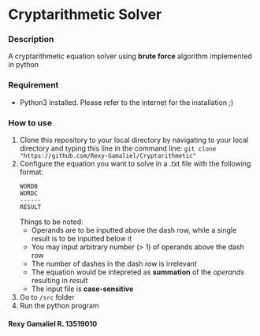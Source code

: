 # Cryptarithmetic Solver

### Description
A cryptarithmetic equation solver using **brute force** algorithm implemented in python

### Requirement
* Python3 installed. Please refer to the internet for the installation ;)

### How to use
1. Clone this repository to your local directory by navigating to your local directory and typing this line in the command line:
    `git clone "https://github.com/Rexy-Gamaliel/Cryptarithmetic"`
2. Configure the equation you want to solve in a .txt file with the following format:
   ```WORDA
   WORDB
   WORDC
   ------
   RESULT
   ```
   Things to be noted:
   * Operands are to be inputted above the dash row, while a single result is to be inputted below it
   * You may input arbitrary number (> 1) of operands above the dash row
   * The number of dashes in the dash row is irrelevant
   * The equation would be intepreted as **summation** of the *operands* resulting in *result*
   * The input file is **case-sensitive**
3. Go to `/src` folder
4. Run the python program


#### Rexy Gamaliel R. 13519010
